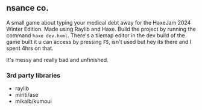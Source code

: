 ## nsance co.
A small game about typing your medical debt away for the HaxeJam 2024 Winter Edition. Made using Raylib and Haxe. Build the project by running the command `haxe dev.hxml`. There's a tilemap editor in the dev build of the game built it u can access by pressing `F5`, isn't used but hey its there and I spent 4hrs on that.

It's messy and really bad and unfinished.

### 3rd party libraries
- raylib
- miriti/ase
- mikaib/kumoui